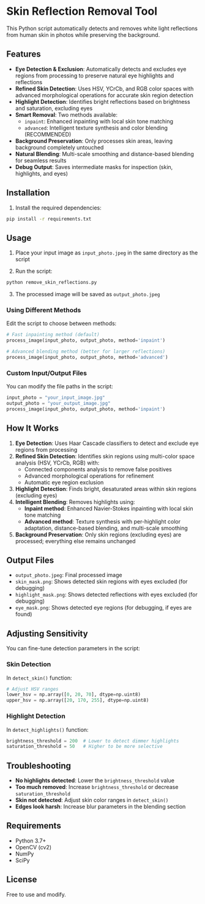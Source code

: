 # Skin Reflection Removal Tool

This Python script automatically detects and removes white light reflections from human skin in photos while preserving the background.

## Features

- **Eye Detection & Exclusion**: Automatically detects and excludes eye regions from processing to preserve natural eye highlights and reflections
- **Refined Skin Detection**: Uses HSV, YCrCb, and RGB color spaces with advanced morphological operations for accurate skin region detection
- **Highlight Detection**: Identifies bright reflections based on brightness and saturation, excluding eyes
- **Smart Removal**: Two methods available:
  - `inpaint`: Enhanced inpainting with local skin tone matching
  - `advanced`: Intelligent texture synthesis and color blending (RECOMMENDED)
- **Background Preservation**: Only processes skin areas, leaving background completely untouched
- **Natural Blending**: Multi-scale smoothing and distance-based blending for seamless results
- **Debug Output**: Saves intermediate masks for inspection (skin, highlights, and eyes)

## Installation

1. Install the required dependencies:
```bash
pip install -r requirements.txt
```

## Usage

1. Place your input image as `input_photo.jpeg` in the same directory as the script

2. Run the script:
```bash
python remove_skin_reflections.py
```

3. The processed image will be saved as `output_photo.jpeg`

### Using Different Methods

Edit the script to choose between methods:

```python
# Fast inpainting method (default)
process_image(input_photo, output_photo, method='inpaint')

# Advanced blending method (better for larger reflections)
process_image(input_photo, output_photo, method='advanced')
```

### Custom Input/Output Files

You can modify the file paths in the script:

```python
input_photo = "your_input_image.jpg"
output_photo = "your_output_image.jpg"
process_image(input_photo, output_photo, method='inpaint')
```

## How It Works

1. **Eye Detection**: Uses Haar Cascade classifiers to detect and exclude eye regions from processing
2. **Refined Skin Detection**: Identifies skin regions using multi-color space analysis (HSV, YCrCb, RGB) with:
   - Connected components analysis to remove false positives
   - Advanced morphological operations for refinement
   - Automatic eye region exclusion
3. **Highlight Detection**: Finds bright, desaturated areas within skin regions (excluding eyes)
4. **Intelligent Blending**: Removes highlights using:
   - **Inpaint method**: Enhanced Navier-Stokes inpainting with local skin tone matching
   - **Advanced method**: Texture synthesis with per-highlight color adaptation, distance-based blending, and multi-scale smoothing
5. **Background Preservation**: Only skin regions (excluding eyes) are processed; everything else remains unchanged

## Output Files

- `output_photo.jpeg`: Final processed image
- `skin_mask.png`: Shows detected skin regions with eyes excluded (for debugging)
- `highlight_mask.png`: Shows detected reflections with eyes excluded (for debugging)
- `eye_mask.png`: Shows detected eye regions (for debugging, if eyes are found)

## Adjusting Sensitivity

You can fine-tune detection parameters in the script:

### Skin Detection
In `detect_skin()` function:
```python
# Adjust HSV ranges
lower_hsv = np.array([0, 20, 70], dtype=np.uint8)
upper_hsv = np.array([20, 170, 255], dtype=np.uint8)
```

### Highlight Detection
In `detect_highlights()` function:
```python
brightness_threshold = 200  # Lower to detect dimmer highlights
saturation_threshold = 50   # Higher to be more selective
```

## Troubleshooting

- **No highlights detected**: Lower the `brightness_threshold` value
- **Too much removed**: Increase `brightness_threshold` or decrease `saturation_threshold`
- **Skin not detected**: Adjust skin color ranges in `detect_skin()`
- **Edges look harsh**: Increase blur parameters in the blending section

## Requirements

- Python 3.7+
- OpenCV (cv2)
- NumPy
- SciPy

## License

Free to use and modify.
